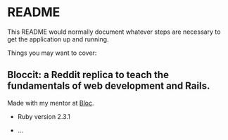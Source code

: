 # README

This README would normally document whatever steps are necessary to get the
application up and running.

Things you may want to cover:

## Bloccit: a Reddit replica to teach the fundamentals of web development and Rails.

Made with my mentor at [Bloc](http://bloc.io).

* Ruby version 2.3.1

* ...

